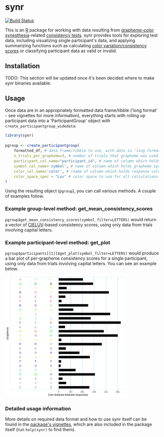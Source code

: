 # synr
[![Build Status](https://app.travis-ci.com/datalowe/synr.svg?branch=master)](https://app.travis-ci.com/datalowe/synr)

This is an [R](https://www.r-project.org/) package for working with data resulting from [grapheme-color synesthesia](https://en.wikipedia.org/wiki/Grapheme%E2%80%93color_synesthesia)-related [consistency tests](https://www.ncbi.nlm.nih.gov/pmc/articles/PMC4118597/#S4title). synr provides tools for exploring test data, including visualizing single participant's data, and applying summarizing functions such as calculating [color variation/consistency scores](https://www.ncbi.nlm.nih.gov/pmc/articles/PMC4118597/#S4title) or classifying participant data as valid or invalid.

## Installation
TODO: This section will be updated once it's been decided where to make synr binaries available. 

## Usage
Once data are in an appropriately formatted data frame/tibble ('long format' - see vignettes for more information), everything starts with rolling up participant data into a 'ParticipantGroup' object with `create_participantgroup_widedata`:

```r
library(synr)

pgroup <- create_participantgroup(
    formatted_df, # data frame/tibble to use, with data in 'long format'
    n_trials_per_grapheme=3, # number of trials that grapheme was used for
    participant_col_name="participant_id", # name of column which holds participant ID's
    symbol_col_name='symbol', # name of column which holds grapheme symbol strings
    color_col_name='color', # rname of column which holds response color HEX codes
    color_space_spec = "Luv" # color space to use for all calculations with participant group
)
```
Using the resulting object (`pgroup`), you can call various methods. A couple of examples follow. 

### Example group-level method: get_mean_consistency_scores
`pgroup$get_mean_consistency_scores(symbol_filter=LETTERS)` would return a vector of [CIELUV](https://en.wikipedia.org/wiki/CIELUV)-based consistency scores, using only data from trials involving capital letters.

### Example participant-level method: get_plot
`pgroup$participants[[1]]$get_plot(symbol_filter=LETTERS)` would produce a bar plot of per-grapheme consistency scores for a single participant, using only data from trials involving capital letters. You can see an example below.

<img src="man/figures/example_consistency_plot.png" width="400" alt="Example bar plot of grapheme-level consistency scores">

### Detailed usage information
More details on required data format and how to use synr itself can be found in the [package's vignettes](https://datalowe.github.io/synr/articles), which are also included in the package itself (run `help(synr)` to find them).
